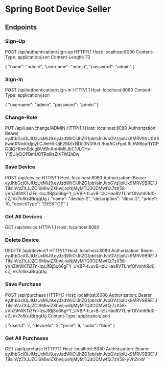 # Spring Boot Device Seller

## Endpoints

### Sign-Up
POST /api/authentication/sign-up HTTP/1.1
Host: localhost:8080
Content-Type: application/json
Content-Length: 73

{
"name": "admin",
"username": "admin",
"password": "admin"
}
### Sign-In

POST /api/authentication/sign-in HTTP/1.1
Host: localhost:8080
Content-Type: application/json

{
"username": "admin",
"password": "admin"
}
### Change-Role

PUT /api/user/change/ADMIN HTTP/1.1
Host: localhost:8080
Authorization: Bearer eyJhbGciOiJIUzUxMiJ9.eyJzdWIiOiJhZG1pbiIsInJvbGVzIjoiUk9MRV9VU0VSIiwidXNlcklkIjoyLCJleHAiOjE2MzIxNDc3NDl9.rLBudACxFgoL9LhWBopfIYGPG3lQcRmhEdugBVdBnAm4MItJbC1JLCHv-Y15UIyDOPBmUOTRoiIlsZlX7W2hBw

### Save Device
POST /api/device HTTP/1.1
Host: localhost:8080
Authorization: Bearer eyJhbGciOiJIUzUxMiJ9.eyJzdWIiOiJhZG1pbiIsInJvbGVzIjoiUk9MRV9BRE1JTiIsInVzZXJJZCI6MiwiZXhwIjoxNjMyMTQ3ODMwfQ.7zX58-yVhZihWKTiZFn-lzsJfBjSc66gFY_UVBP-tLuvB-tzUHaoRVTLmfOlVxhhRd0-c7_lVk7ofkkJBrqgUg
{
"name": "device-2",
"description": "desc-2",
"price": 10,
"deviceType": "DESKTOP"
}

### Get All Devices
GET /api/device HTTP/1.1
Host: localhost:8080

### Delete Device
DELETE /api/device/1 HTTP/1.1
Host: localhost:8080
Authorization: Bearer eyJhbGciOiJIUzUxMiJ9.eyJzdWIiOiJhZG1pbiIsInJvbGVzIjoiUk9MRV9BRE1JTiIsInVzZXJJZCI6MiwiZXhwIjoxNjMyMTQ3ODMwfQ.7zX58-yVhZihWKTiZFn-lzsJfBjSc66gFY_UVBP-tLuvB-tzUHaoRVTLmfOlVxhhRd0-c7_lVk7ofkkJBrqgUg

### Save Purchase
POST /api/purchase HTTP/1.1
Host: localhost:8080
Authorization: Bearer eyJhbGciOiJIUzUxMiJ9.eyJzdWIiOiJhZG1pbiIsInJvbGVzIjoiUk9MRV9BRE1JTiIsInVzZXJJZCI6MiwiZXhwIjoxNjMyMTQ3ODMwfQ.7zX58-yVhZihWKTiZFn-lzsJfBjSc66gFY_UVBP-tLuvB-tzUHaoRVTLmfOlVxhhRd0-c7_lVk7ofkkJBrqgUg
Content-Type: application/json

{
"userId": 2,
"deviceId": 2,
"price": 9,
"color": "blue"
}

### Get All Purchases
GET /api/purchase HTTP/1.1
Host: localhost:8080
Authorization: Bearer eyJhbGciOiJIUzUxMiJ9.eyJzdWIiOiJhZG1pbiIsInJvbGVzIjoiUk9MRV9BRE1JTiIsInVzZXJJZCI6MiwiZXhwIjoxNjMyMTQ3ODMwfQ.7zX58-yVhZihW